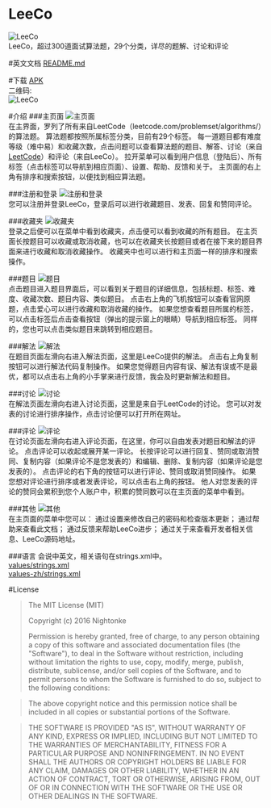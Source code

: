 # LeeCo
![LeeCo](https://github.com/Nightonke/LeeCo/blob/master/PNG/LeeCo_Show_White.png)  
LeeCo，超过300道面试算法题，29个分类，详尽的题解、讨论和评论

#英文文档
[README.md](https://github.com/Nightonke/LeeCo/blob/master/README.md)

#下载
[APK](https://github.com/Nightonke/LeeCo/blob/master/APK/LeeCo%20V1.0.0.apk)  
二维码:  
![LeeCo](https://github.com/Nightonke/LeeCo/blob/master/APK/LeeCo%20V1.0.0.png)

#介绍
###主页面
![主页面](https://github.com/Nightonke/LeeCo/blob/master/PNG/basic.png)  
在主界面，罗列了所有来自LeetCode（leetcode.com/problemset/algorithms/）的算法题。
算法题都按照所属标签分类，目前有29个标签。
每一道题目都有难度等级（难中易）和收藏次数，点击问题可以查看算法题的题目、解答、讨论（来自[LeetCode](https://leetcode.com/problemset/algorithms/)）和评论（来自LeeCo）。
拉开菜单可以看到用户信息（登陆后）、所有标签（点击标签可以导航到相应页面）、设置、帮助、反馈和关于。
主页面的右上角有排序和搜索按钮，以便找到相应算法题。  

###注册和登录
![注册和登录](https://github.com/Nightonke/LeeCo/blob/master/PNG/user.png)  
您可以注册并登录LeeCo，登录后可以进行收藏题目、发表、回复和赞同评论。  

###收藏夹
![收藏夹](https://github.com/Nightonke/LeeCo/blob/master/PNG/favorite.png)  
登录之后便可以在菜单中看到收藏夹，点击便可以看到收藏的所有题目。
在主页面长按题目可以收藏或取消收藏，也可以在收藏夹长按题目或者在接下来的题目界面来进行收藏和取消收藏操作。
收藏夹中也可以进行和主页面一样的排序和搜索操作。  

###题目
![题目](https://github.com/Nightonke/LeeCo/blob/master/PNG/problem.png)  
点击题目进入题目界面后，可以看到关于题目的详细信息，包括标题、标签、难度、收藏次数、题目内容、类似题目。
点击右上角的飞机按钮可以查看官网原题，点击爱心可以进行收藏和取消收藏的操作。
如果您想查看题目所属的标签，可以点击标签后点击查看按钮（弹出的提示窗上的眼睛）导航到相应标签。
同样的，您也可以点击类似题目来跳转到相应题目。  

###解法
![解法](https://github.com/Nightonke/LeeCo/blob/master/PNG/solution.png)  
在题目页面左滑向右进入解法页面，这里是LeeCo提供的解法。
点击右上角复制按钮可以进行解法代码复制操作。
如果您觉得题目内容有误、解法有误或不是最优，都可以点击右上角的小手掌来进行反馈，我会及时更新解法和题目。    

###讨论
![讨论](https://github.com/Nightonke/LeeCo/blob/master/PNG/discuss.png)  
在解法页面左滑向右进入讨论页面，这里是来自于LeetCode的讨论。
您可以对发表的讨论进行排序操作，点击讨论便可以打开所在网址。  

###评论
![评论](https://github.com/Nightonke/LeeCo/blob/master/PNG/comment.png)  
在讨论页面左滑向右进入评论页面，在这里，你可以自由发表对题目和解法的评论。
点击评论可以收起或展开某一评论。
长按评论可以进行回复、赞同或取消赞同、复制内容（如果评论不是您发表的）和编辑、删除、复制内容（如果评论是您发表的）。
点击评论的右下角的按钮可以进行评论、赞同或取消赞同操作。
如果您想对评论进行排序或者发表评论，可以点击右上角的按钮。
他人对您发表的评论的赞同会累积到您个人账户中，积累的赞同数可以在主页面的菜单中看到。  

###其他
![其他](https://github.com/Nightonke/LeeCo/blob/master/PNG/other.png)  
在主页面的菜单中您可以：
通过设置来修改自己的密码和检查版本更新；
通过帮助来查看此文档；
通过反馈来帮助LeeCo进步；
通过关于来查看开发者相关信息、LeeCo源码地址。   

###语言
会说中英文，相关语句在strings.xml中。  
[values/strings.xml](https://github.com/Nightonke/LeeCo/blob/master/app/src/main/res/values/strings.xml)  
[values-zh/strings.xml](https://github.com/Nightonke/LeeCo/blob/master/app/src/main/res/values-zh/strings.xml) 

#License
> The MIT License (MIT)  
> 
> Copyright (c) 2016 Nightonke  
>
> Permission is hereby granted, free of charge, to any person obtaining a copy of this software and associated documentation files (the "Software"), to deal in the Software without restriction, including without limitation the rights to use, copy, modify, merge, publish, distribute, sublicense, and/or sell copies of the Software, and to permit persons to whom the Software is furnished to do so, subject to the following conditions:

> The above copyright notice and this permission notice shall be included in all copies or substantial portions of the Software.

> THE SOFTWARE IS PROVIDED "AS IS", WITHOUT WARRANTY OF ANY KIND, EXPRESS OR IMPLIED, INCLUDING BUT NOT LIMITED TO THE WARRANTIES OF MERCHANTABILITY, FITNESS FOR A PARTICULAR PURPOSE AND NONINFRINGEMENT. IN NO EVENT SHALL THE AUTHORS OR COPYRIGHT HOLDERS BE LIABLE FOR ANY CLAIM, DAMAGES OR OTHER LIABILITY, WHETHER IN AN ACTION OF CONTRACT, TORT OR OTHERWISE, ARISING FROM, OUT OF OR IN CONNECTION WITH THE SOFTWARE OR THE USE OR OTHER DEALINGS IN THE SOFTWARE.  
